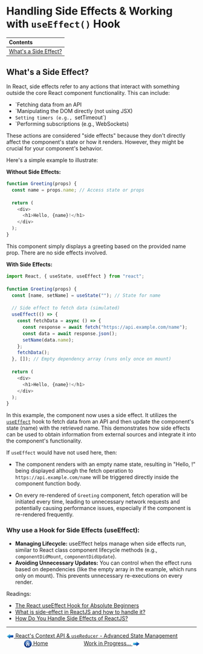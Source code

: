 # Handling Side Effects & Working with `useEffect()` Hook

| Contents                                      |
| :-------------------------------------------- |
| [What's a Side Effect?](#whats-a-side-effect) |

## What's a Side Effect?

In React, side effects refer to any actions that interact with something outside the core React component functionality. This can include:

- `Fetching data from an API
- `Manipulating the DOM directly (not using JSX)
- `Setting timers (e.g., `setTimeout`)
- `Performing subscriptions (e.g., WebSockets)

These actions are considered "side effects" because they don't directly affect the component's state or how it renders. However, they might be crucial for your component's behavior.

Here's a simple example to illustrate:

**Without Side Effects:**

```javascript
function Greeting(props) {
  const name = props.name; // Access state or props

  return (
    <div>
      <h1>Hello, {name}!</h1>
    </div>
  );
}
```

This component simply displays a greeting based on the provided name prop. There are no side effects involved.

**With Side Effects:**

```javascript
import React, { useState, useEffect } from "react";

function Greeting(props) {
  const [name, setName] = useState(""); // State for name

  // Side effect to fetch data (simulated)
  useEffect(() => {
    const fetchData = async () => {
      const response = await fetch("https://api.example.com/name");
      const data = await response.json();
      setName(data.name);
    };
    fetchData();
  }, []); // Empty dependency array (runs only once on mount)

  return (
    <div>
      <h1>Hello, {name}!</h1>
    </div>
  );
}
```

In this example, the component now uses a side effect. It utilizes the [`useEffect`](https://react.dev/reference/react/useEffect) hook to fetch data from an API and then update the component's state (name) with the retrieved name. This demonstrates how side effects can be used to obtain information from external sources and integrate it into the component's functionality.

If `useEffect` would have not used here, then:

- The component renders with an empty name state, resulting in "Hello, !" being displayed although the fetch operation to `https://api.example.com/name` will be triggered directly inside the component function body.

- On every re-rendered of `Greeting` component, fetch operation will be initiated every time, leading to unnecessary network requests and potentially causing performance issues, especially if the component is re-rendered frequently.

### Why use a Hook for Side Effects (useEffect):

- **Managing Lifecycle:** useEffect helps manage when side effects run, similar to React class component lifecycle methods (e.g., `componentDidMount`, `componentDidUpdate`).
- **Avoiding Unnecessary Updates:** You can control when the effect runs based on dependencies (like the empty array in the example, which runs only on mount). This prevents unnecessary re-executions on every render.

Readings:

- [The React useEffect Hook for Absolute Beginners](https://www.freecodecamp.org/news/react-useeffect-absolute-beginners/)
- [What is side-effect in ReactJS and how to handle it?](https://dev.to/hellonehha/what-is-side-effect-in-reactjs-and-how-to-handle-it-39j8)
- [How Do You Handle Side Effects of ReactJS?](https://positiwise.com/blog/how-do-you-handle-side-effects-of-reactjs)

---

[<img align="center" src="../images/left_arrow.png" height="20" width="20"/> React's Context API & `useReducer` - Advanced State Management](../009-advanced-state-management/README.md)&nbsp; &nbsp; &nbsp; &nbsp; &nbsp; &nbsp; &nbsp; &nbsp; &nbsp; &nbsp; &nbsp; &nbsp; [<img align="center" src="../images/home.png" height="20" width="20"/> Home](../README.md) &nbsp; &nbsp; &nbsp; &nbsp; &nbsp; &nbsp; &nbsp; &nbsp; &nbsp; &nbsp; &nbsp; &nbsp;[Work in Progress... <img align="center" src="../images/right_arrow.png" height="20" width="20"/>]()
